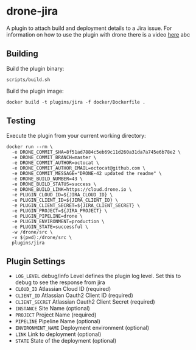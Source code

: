 # drone-jira

A plugin to attach build and deployment details to a Jira issue. For information on how to use the plugin with drone there is a video [here](https://youtu.be/YIKbLeY1-gI)
abc
## Building

Build the plugin binary:

```text
scripts/build.sh
```

Build the plugin image:

```text
docker build -t plugins/jira -f docker/Dockerfile .
```

## Testing

Execute the plugin from your current working directory:

```text
docker run --rm \
  -e DRONE_COMMIT_SHA=8f51ad7884c5eb69c11d260a31da7a745e6b78e2 \
  -e DRONE_COMMIT_BRANCH=master \
  -e DRONE_COMMIT_AUTHOR=octocat \
  -e DRONE_COMMIT_AUTHOR_EMAIL=octocat@github.com \
  -e DRONE_COMMIT_MESSAGE="DRONE-42 updated the readme" \
  -e DRONE_BUILD_NUMBER=43 \
  -e DRONE_BUILD_STATUS=success \
  -e DRONE_BUILD_LINK=https://cloud.drone.io \
  -e PLUGIN_CLOUD_ID=${JIRA_CLOUD_ID} \
  -e PLUGIN_CLIENT_ID=${JIRA_CLIENT_ID} \
  -e PLUGIN_CLIENT_SECRET=${JIRA_CLIENT_SECRET} \
  -e PLUGIN_PROJECT=${JIRA_PROJECT} \
  -e PLUGIN_PIPELINE=drone \
  -e PLUGIN_ENVIRONMENT=production \
  -e PLUGIN_STATE=successful \
  -w /drone/src \
  -v $(pwd):/drone/src \
  plugins/jira
```

## Plugin Settings
- `LOG_LEVEL` debug/info Level defines the plugin log level. Set this to debug to see the response from jira
- `CLOUD_ID` Atlassian Cloud ID (required)
- `CLIENT_ID` Atlassian Oauth2 Client ID (required)
- `CLIENT_SECRET` Atlassian Oauth2 Client Secret (required)
- `INSTANCE` Site Name (optional)
- `PROJECT` Project Name (required)
- `PIPELINE` Pipeline Name (optional)
- `ENVIRONMENT_NAME` Deployment environment (optional)
- `LINK` Link to deployment (optional)
- `STATE` State of the deployment (optional)
	
